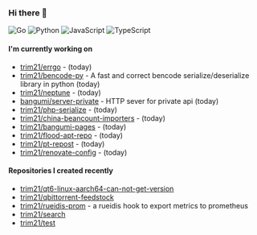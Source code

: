 ### Hi there 👋

![Go](https://img.shields.io/badge/go-%2300ADD8.svg?style=for-the-badge&logo=go&logoColor=white)
![Python](https://img.shields.io/badge/python-3670A0?style=for-the-badge&logo=python&logoColor=ffdd54)
![JavaScript](https://img.shields.io/badge/javascript-%23323330.svg?style=for-the-badge&logo=javascript&logoColor=%23F7DF1E)
![TypeScript](https://img.shields.io/badge/typescript-%23007ACC.svg?style=for-the-badge&logo=typescript&logoColor=white)

#### I'm currently working on

- [trim21/errgo](https://github.com/trim21/errgo) -  (today)
- [trim21/bencode-py](https://github.com/trim21/bencode-py) - A fast and correct bencode serialize/deserialize library in python (today)
- [trim21/neptune](https://github.com/trim21/neptune) -  (today)
- [bangumi/server-private](https://github.com/bangumi/server-private) - HTTP sever for private api (today)
- [trim21/php-serialize](https://github.com/trim21/php-serialize) -  (today)
- [trim21/china-beancount-importers](https://github.com/trim21/china-beancount-importers) -  (today)
- [trim21/bangumi-pages](https://github.com/trim21/bangumi-pages) -  (today)
- [trim21/flood-apt-repo](https://github.com/trim21/flood-apt-repo) -  (today)
- [trim21/pt-repost](https://github.com/trim21/pt-repost) -  (today)
- [trim21/renovate-config](https://github.com/trim21/renovate-config) -  (today)

#### Repositories I created recently

- [trim21/qt6-linux-aarch64-can-not-get-version](https://github.com/trim21/qt6-linux-aarch64-can-not-get-version)
- [trim21/qbittorrent-feedstock](https://github.com/trim21/qbittorrent-feedstock)
- [trim21/rueidis-prom](https://github.com/trim21/rueidis-prom) - a rueidis hook to export metrics to prometheus
- [trim21/search](https://github.com/trim21/search)
- [trim21/test](https://github.com/trim21/test)
